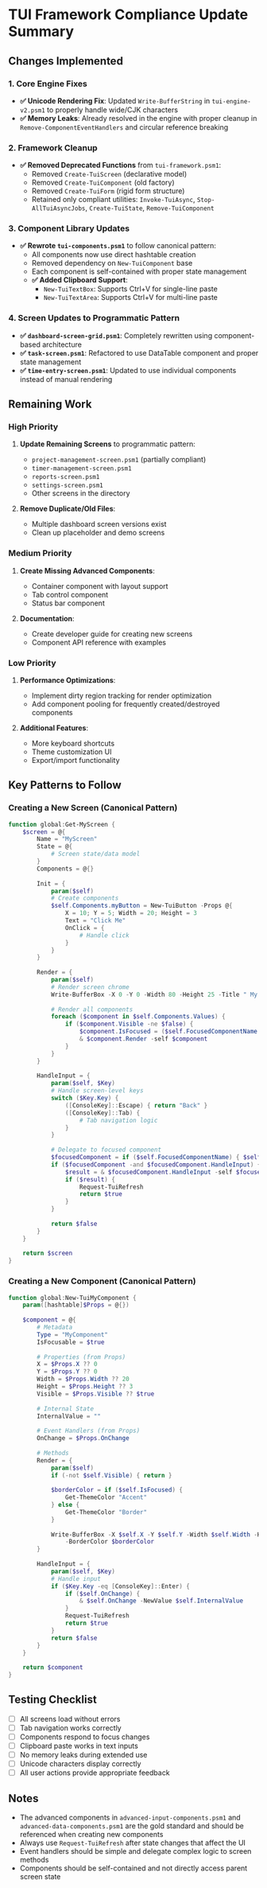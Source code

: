 # TUI Framework Compliance Update Summary

## Changes Implemented

### 1. Core Engine Fixes
- **✅ Unicode Rendering Fix**: Updated `Write-BufferString` in `tui-engine-v2.psm1` to properly handle wide/CJK characters
- **✅ Memory Leaks**: Already resolved in the engine with proper cleanup in `Remove-ComponentEventHandlers` and circular reference breaking

### 2. Framework Cleanup
- **✅ Removed Deprecated Functions** from `tui-framework.psm1`:
  - Removed `Create-TuiScreen` (declarative model)
  - Removed `Create-TuiComponent` (old factory)
  - Removed `Create-TuiForm` (rigid form structure)
  - Retained only compliant utilities: `Invoke-TuiAsync`, `Stop-AllTuiAsyncJobs`, `Create-TuiState`, `Remove-TuiComponent`

### 3. Component Library Updates
- **✅ Rewrote `tui-components.psm1`** to follow canonical pattern:
  - All components now use direct hashtable creation
  - Removed dependency on `New-TuiComponent` base
  - Each component is self-contained with proper state management
  - **✅ Added Clipboard Support**:
    - `New-TuiTextBox`: Supports Ctrl+V for single-line paste
    - `New-TuiTextArea`: Supports Ctrl+V for multi-line paste

### 4. Screen Updates to Programmatic Pattern
- **✅ `dashboard-screen-grid.psm1`**: Completely rewritten using component-based architecture
- **✅ `task-screen.psm1`**: Refactored to use DataTable component and proper state management
- **✅ `time-entry-screen.psm1`**: Updated to use individual components instead of manual rendering

## Remaining Work

### High Priority
1. **Update Remaining Screens** to programmatic pattern:
   - `project-management-screen.psm1` (partially compliant)
   - `timer-management-screen.psm1`
   - `reports-screen.psm1`
   - `settings-screen.psm1`
   - Other screens in the directory

2. **Remove Duplicate/Old Files**:
   - Multiple dashboard screen versions exist
   - Clean up placeholder and demo screens

### Medium Priority
1. **Create Missing Advanced Components**:
   - Container component with layout support
   - Tab control component
   - Status bar component

2. **Documentation**:
   - Create developer guide for creating new screens
   - Component API reference with examples

### Low Priority
1. **Performance Optimizations**:
   - Implement dirty region tracking for render optimization
   - Add component pooling for frequently created/destroyed components

2. **Additional Features**:
   - More keyboard shortcuts
   - Theme customization UI
   - Export/import functionality

## Key Patterns to Follow

### Creating a New Screen (Canonical Pattern)
```powershell
function global:Get-MyScreen {
    $screen = @{
        Name = "MyScreen"
        State = @{
            # Screen state/data model
        }
        Components = @{}
        
        Init = {
            param($self)
            # Create components
            $self.Components.myButton = New-TuiButton -Props @{
                X = 10; Y = 5; Width = 20; Height = 3
                Text = "Click Me"
                OnClick = { 
                    # Handle click
                }
            }
        }
        
        Render = {
            param($self)
            # Render screen chrome
            Write-BufferBox -X 0 -Y 0 -Width 80 -Height 25 -Title " My Screen "
            
            # Render all components
            foreach ($component in $self.Components.Values) {
                if ($component.Visible -ne $false) {
                    $component.IsFocused = ($self.FocusedComponentName -eq ($self.Components.GetEnumerator() | Where-Object { $_.Value -eq $component } | Select-Object -First 1).Key)
                    & $component.Render -self $component
                }
            }
        }
        
        HandleInput = {
            param($self, $Key)
            # Handle screen-level keys
            switch ($Key.Key) {
                ([ConsoleKey]::Escape) { return "Back" }
                ([ConsoleKey]::Tab) {
                    # Tab navigation logic
                }
            }
            
            # Delegate to focused component
            $focusedComponent = if ($self.FocusedComponentName) { $self.Components[$self.FocusedComponentName] } else { $null }
            if ($focusedComponent -and $focusedComponent.HandleInput) {
                $result = & $focusedComponent.HandleInput -self $focusedComponent -Key $Key
                if ($result) {
                    Request-TuiRefresh
                    return $true
                }
            }
            
            return $false
        }
    }
    
    return $screen
}
```

### Creating a New Component (Canonical Pattern)
```powershell
function global:New-TuiMyComponent {
    param([hashtable]$Props = @{})
    
    $component = @{
        # Metadata
        Type = "MyComponent"
        IsFocusable = $true
        
        # Properties (from Props)
        X = $Props.X ?? 0
        Y = $Props.Y ?? 0
        Width = $Props.Width ?? 20
        Height = $Props.Height ?? 3
        Visible = $Props.Visible ?? $true
        
        # Internal State
        InternalValue = ""
        
        # Event Handlers (from Props)
        OnChange = $Props.OnChange
        
        # Methods
        Render = {
            param($self)
            if (-not $self.Visible) { return }
            
            $borderColor = if ($self.IsFocused) { 
                Get-ThemeColor "Accent" 
            } else { 
                Get-ThemeColor "Border"
            }
            
            Write-BufferBox -X $self.X -Y $self.Y -Width $self.Width -Height $self.Height `
                -BorderColor $borderColor
        }
        
        HandleInput = {
            param($self, $Key)
            # Handle input
            if ($Key.Key -eq [ConsoleKey]::Enter) {
                if ($self.OnChange) {
                    & $self.OnChange -NewValue $self.InternalValue
                }
                Request-TuiRefresh
                return $true
            }
            return $false
        }
    }
    
    return $component
}
```

## Testing Checklist
- [ ] All screens load without errors
- [ ] Tab navigation works correctly
- [ ] Components respond to focus changes
- [ ] Clipboard paste works in text inputs
- [ ] No memory leaks during extended use
- [ ] Unicode characters display correctly
- [ ] All user actions provide appropriate feedback

## Notes
- The advanced components in `advanced-input-components.psm1` and `advanced-data-components.psm1` are the gold standard and should be referenced when creating new components
- Always use `Request-TuiRefresh` after state changes that affect the UI
- Event handlers should be simple and delegate complex logic to screen methods
- Components should be self-contained and not directly access parent screen state